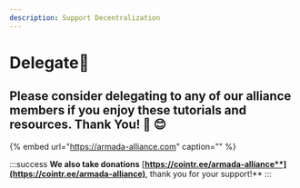 ```yaml
---
description: Support Decentralization
---
```


# Delegate🤗

## Please consider delegating to any of our alliance members if you enjoy these tutorials and resources. Thank You! 🙏 😊

{% embed url="https://armada-alliance.com" caption="" %}

:::success
**We also take donations** [**https://cointr.ee/armada-alliance**](https://cointr.ee/armada-alliance)**, thank you for your support!**
:::

